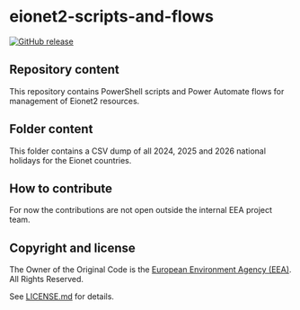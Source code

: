 # eionet2-scripts-and-flows

[![GitHub release](https://img.shields.io/github/v/release/eea/eionet2-scripts-and-flows)](https://github.com/eea/eionet2-scripts-and-flows/releases)

## Repository content

This repository contains PowerShell scripts and Power Automate flows for management of Eionet2 resources.

## Folder content

This folder contains a CSV dump of all 2024, 2025 and 2026 national holidays for the Eionet countries.

## How to contribute

For now the contributions are not open outside the internal EEA project team.

## Copyright and license

The Owner of the Original Code is the [European Environment Agency (EEA)](http://eea.europa.eu).
All Rights Reserved.

See [LICENSE.md](https://github.com/eea/eionet2-scripts-and-flows/blob/master/LICENSE.md) for details.

